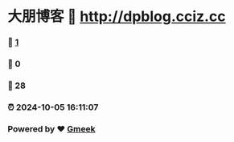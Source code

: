 # 大朋博客 :link: http://dpblog.cciz.cc 
### :page_facing_up: [1](http://dpblog.cciz.cc/tag.html) 
### :speech_balloon: 0 
### :hibiscus: 28 
### :alarm_clock: 2024-10-05 16:11:07 
### Powered by :heart: [Gmeek](https://github.com/Meekdai/Gmeek)
